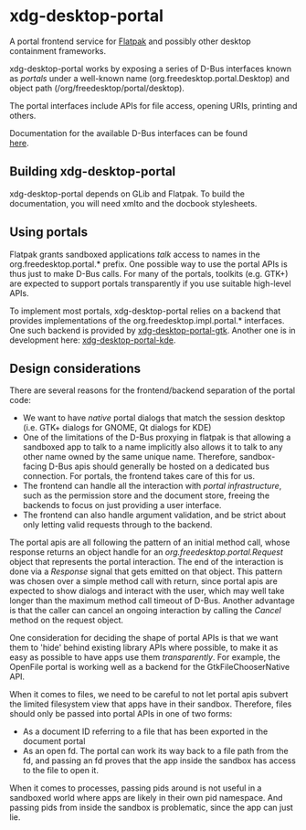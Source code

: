 # xdg-desktop-portal

A portal frontend service for [Flatpak](http://www.flatpak.org) and possibly
other desktop containment frameworks.

xdg-desktop-portal works by exposing a series of D-Bus interfaces known as
_portals_ under a well-known name (org.freedesktop.portal.Desktop) and object
path (/org/freedesktop/portal/desktop).

The portal interfaces include APIs for file access, opening URIs, printing
and others.

Documentation for the available D-Bus interfaces can be found	
[here](http://flatpak.org/xdg-desktop-portal/portal-docs.html).

## Building xdg-desktop-portal

xdg-desktop-portal depends on GLib and Flatpak.
To build the documentation, you will need xmlto and the docbook stylesheets.

## Using portals

Flatpak grants sandboxed applications _talk_ access to names in the
org.freedesktop.portal.\* prefix. One possible way to use the portal APIs
is thus just to make D-Bus calls. For many of the portals, toolkits (e.g.
GTK+) are expected to support portals transparently if you use suitable
high-level APIs.

To implement most portals, xdg-desktop-portal relies on a backend
that provides implementations of the org.freedesktop.impl.portal.\* interfaces.
One such backend is provided by [xdg-desktop-portal-gtk](http://github.com/flatpak/xdg-desktop-portal-gtk).
Another one is in development here: [xdg-desktop-portal-kde](https://github.com/KDE/xdg-desktop-portal-kde).

## Design considerations

There are several reasons for the frontend/backend separation of the portal
code:
- We want to have _native_ portal dialogs that match the session desktop (i.e. GTK+ dialogs
   for GNOME, Qt dialogs for KDE)
- One of the limitations of the D-Bus proxying in flatpak is that allowing a sandboxed app
  to talk to a name implicitly also allows it to talk to any other name owned by the same
  unique name. Therefore, sandbox-facing D-Bus apis should generally be hosted on a
  dedicated bus connection. For portals, the frontend takes care of this for us.
- The frontend can handle all the interaction with _portal infrastructure_, such as the
  permission store and the document store, freeing the backends to focus on just providing
  a user interface.
- The frontend can also handle argument validation, and be strict about only letting valid
  requests through to the backend.

The portal apis are all following the pattern of an initial method call, whose response returns an
object handle for an _org.freedesktop.portal.Request_ object that represents the portal interaction.
The end of the interaction is done via a _Response_ signal that gets emitted on that object. This
pattern was chosen over a simple method call with return, since portal apis are expected to
show dialogs and interact with the user, which may well take longer than the maximum method
call timeout of D-Bus. Another advantage is that the caller can cancel an ongoing interaction
by calling the _Cancel_ method on the request object.

One consideration for deciding the shape of portal APIs is that we want them to 'hide' behind existing
library APIs where possible, to make it as easy as possible to have apps use them _transparently_. For
example, the OpenFile portal is working well as a backend for the GtkFileChooserNative API.

When it comes to files, we need to be careful to not let portal apis subvert the limited filesystem view that
apps have in their sandbox. Therefore, files should only be passed into portal APIs in one of two forms:
- As a document ID referring to a file that has been exported in the document portal
- As an open fd. The portal can work its way back to a file path from the fd, and passing an fd proves that
  the app inside the sandbox has access to the file to open it.

When it comes to processes, passing pids around is not useful in a sandboxed  world where apps are likely
in their own pid namespace. And passing pids from inside the sandbox is problematic, since the app can just
lie.
